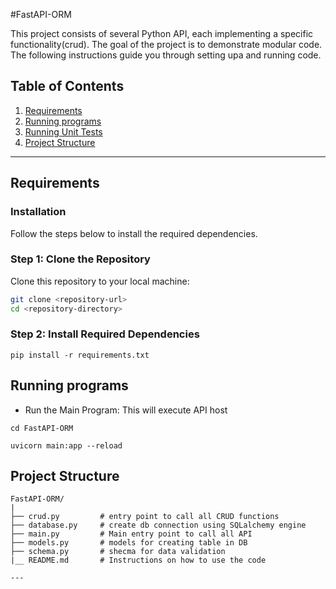 #FastAPI-ORM

This project consists of several Python API, each implementing a specific functionality(crud). The goal of the project is to demonstrate modular code. The following instructions guide you through setting upa and  running code.

## Table of Contents
1. [Requirements](#requirements)
2. [Running programs](#running-programs)
3. [Running Unit Tests](#running-unit-tests)
4. [Project Structure](#project-structure)


---
## Requirements

### Installation
Follow the steps below to install the required dependencies.

### Step 1: Clone the Repository

Clone this repository to your local machine:

```bash
git clone <repository-url>
cd <repository-directory>
```

### Step 2: Install Required Dependencies

```
pip install -r requirements.txt
```

## Running programs 
- Run the Main Program: This will execute API host

```
cd FastAPI-ORM 
```
```
uvicorn main:app --reload
```


## Project Structure

```plaintext
FastAPI-ORM/
|
├── crud.py         # entry point to call all CRUD functions            
├── database.py     # create db connection using SQLalchemy engine
├── main.py         # Main entry point to call all API            
├── models.py       # models for creating table in DB
├── schema.py       # shecma for data validation
|__ README.md       # Instructions on how to use the code                            

---




